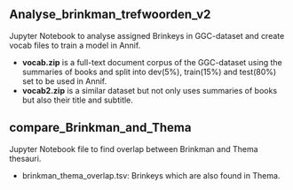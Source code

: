 ## Analyse_brinkman_trefwoorden_v2
Jupyter Notebook to analyse assigned Brinkeys in GGC-dataset and create vocab files to train a model in Annif.

- __vocab.zip__ is a full-text document corpus of the GGC-dataset using the summaries of books and split into dev(5%), train(15%) and test(80%) set to be used in Annif.
- __vocab2.zip__ is a similar dataset but not only uses summaries of books but also their title and subtitle.


## compare_Brinkman_and_Thema
Jupyter Notebook file to find overlap between Brinkman and Thema thesauri.
- brinkman_thema_overlap.tsv: Brinkeys which are also found in Thema.
